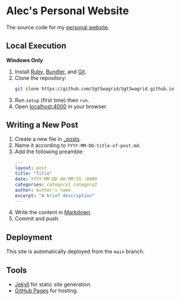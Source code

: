 # Alec's Personal Website

The source code for my [personal website](https://alecdorrington.com/).

## Local Execution

**Windows Only**

1. Install [Ruby](https://www.ruby-lang.org/en/), [Bundler](https://bundler.io/), and [Git](https://git-scm.com/).
2. Clone the repository:
   ```bash
   git clone https://github.com/SgtSwagrid/SgtSwagrid.github.io
   ```
4. Run `setup` (first time) then `run`.
5. Open [localhost:4000](http://localhost:4000/) in your browser.

## Writing a New Post

1. Create a new file in [_posts](_posts/).
2. Name it according to `YYYY-MM-DD-title-of-post.md`.
3. Add the following preamble:
   ```yaml
   ---
   layout: post
   title: "Title"
   date: YYYY-MM-DD HH:MM:SS -0000
   categories: category1 category2
   author: Author's name
   excerpt: "A brief description"
   ---
   ```
4. Write the content in [Markdown](https://docs.github.com/en/get-started/writing-on-github/getting-started-with-writing-and-formatting-on-github/basic-writing-and-formatting-syntax).
5. Commit and push.

## Deployment

This site is automatically deployed from the `main` branch.

## Tools

- [Jekyll](https://jekyllrb.com/) for static site generation.
- [GitHub Pages](https://pages.github.com/) for hosting.
